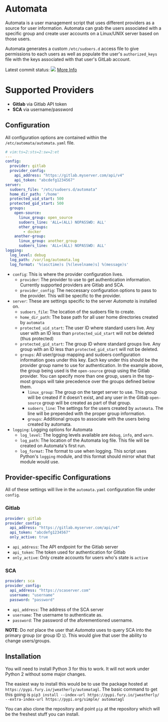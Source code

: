 # Automata

Automata is a user management script that uses different providers as a source for
user information.  Automata can grab the users associated with a specific
group and create user accounts on a Linux/UNIX server based on those
users.

Automata generates a custom `/etc/sudoers.d` access file to give permissions
to each users as well as populate the user's `authorized_keys` file with the
keys associated with that user's GitLab account.

Latest commit status: ![](https://travis-ci.com/JamesTheBard/automata_ng.svg?branch=master) [More Info](https://travis-ci.com/JamesTheBard/automata_ng)

# Supported Providers

- **Gitlab** via Gitlab API token
- **SCA** via username/password

## Configuration

All configuration options are contained within the `/etc/automata/automata.yaml` file.


```yaml
# vim:ts=2:sts=2:sw=2:et
---
config:
  provider: gitlab
  provider_config:
    api_address: "https://gitlab.myserver.com/api/v4"
    api_token: "abcdefg1234567"
server:
  sudoers_file: "/etc/sudoers.d/automata"
  home_dir_path: '/home'
  protected_uid_start: 500
  protected_gid_start: 500
  groups:
    open-source:
      linux_group: open_source
      sudoers_line: 'ALL=(ALL) NOPASSWD: ALL'
      other_groups:
        - docker
    another-group:
      linux_group: another_group
      sudoers_line: 'ALL=(ALL) NOPASSWD: ALL'
logging:
  log_level: debug
  log_path: /var/log/automata.log
  log_format: '%(asctime)s [%(levelname)s] %(message)s'
```

- `config`: This is where the provider configuration lives.
    - `provider`: The provider to use to get authentication information.  Currently supported providers are Gitlab and SCA.
    - `provider_config`: The neccessary configuration options to pass to the provider.  This will be specific to the provider.
- `server`: These are settings specific to the server _Automata_ is installed on.
    - `sudoers_file`: The location of the sudoers file to create.
    - `home_dir_path`: The base path for all user home directories created by `automata`
    - `protected_uid_start`: The user ID where standard users live.  Any user with an ID less than `protected_uid_start` will not be deleted (thus protected)
    - `protected_gid_start`: The group ID where standard groups live.  Any group with an ID less than `protected_gid_start` will not be deleted.
    - `groups`: All user/group mapping and sudoers configuration information goes under this key.  Each key under this should be the provider
    group name to use for authentication.  In the example above, the group being used is the `open-source` group using the Gitlab provider.  You
    can specify more than one group, users in the top-most groups will take precedence over the groups defined below them.
        - `linux_group`: The group on the target server to use.  This group will be created if it doesn't exist, and any user in the
        Gitlab `open-source` group will be created as part of that group.
        - `sudoers_line`: The settings for the users created by `automata`.  The line will be prepended with the proper group information.
        - `groups`: Additional groups to associate with the users being created by automata.
- `logging`: Logging options for Automata
  - `log_level`: The logging levels available are `debug`, `info`, and `warn`.
  - `log_path`: The location of the Automata log file.  This file will be
  created on Automata's first run.
  - `log_format`: The format to use when logging.  This script uses Python's
  `logging` module, and this format should mirror what that module would use.

## Provider-specific Configurations

All of these settings will live in the `automata.yaml` configuration file under `config`.

### Gitlab

```yaml
provider: gitlab
provider_config:
  api_address: "https://gitlab.myserver.com/api/v4"
  api_token: "abcdefg1234567"
  only_active: true
```

- `api_address`: The API endpoint for the Gitlab server
- `api_token`: The token used for authentication for Gitlab
- `only_active`: Only create accounts for users who's state is `active`

### SCA

```yaml
provider: sca
provider_config:
  api_address: "https://scaserver.com"
  username: "username"
  password: "password"
```

- `api_address`: The address of the SCA server
- `username`: The username to authenticate as.
- `password`: The password of the aforementioned username.

**NOTE**: Do _not_ place the user that _Automata_ uses to query SCA into the primary group (or group ID `1`).  This would
give that user the ability to change users/groups.

## Installation

You will need to install Python 3 for this to work.  It will not work under Python 2 without some major changes.

The easiest way to install this would be to use the package hosted at `https://pypi.fury.io/jweatherly/automatagl`.
The basic command to get this going is `pip3 install --index-url https://pypi.fury.io/jweatherly/ 
--extra-index-url https://pypi.org/simple/
automatagl`

You can also clone the repository and point `pip` at the repository which will be the freshest stuff you can
install.
